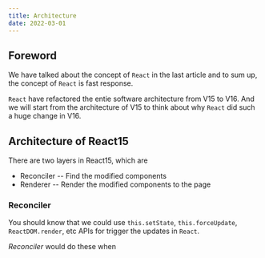 ```yaml
---
title: Architecture
date: 2022-03-01
---
```


## Foreword

We have talked about the concept of `React` in the last article and to sum up, the concept of `React` is fast response.

`React` have refactored the entie software architecture from V15 to V16. And we will start from the architecture of V15 to think about why `React` did such a huge change in V16.

## Architecture of React15

There are two layers in React15, which are

- Reconciler -- Find the modified components
- Renderer -- Render the modified components to the page

### Reconciler

You should know that we could use `this.setState`, `this.forceUpdate`, `ReactDOM.render`, etc APIs for trigger the updates in `React`.

_Reconciler_ would do these when
